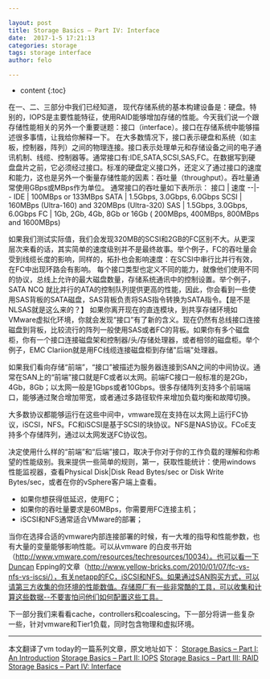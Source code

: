 ```yaml
---

layout: post
title: Storage Basics – Part IV: Interface
date:  2017-1-5 17:21:13
categories: storage
tags: storage interface
author: felo

---
```


* content
{:toc}

在一、二、三部分中我们已经知道， 现代存储系统的基本构建设备是：硬盘。特别的，IOPS是主要性能特征，使用RAID能够增加存储的性能。今天我们说一个跟存储性能相关的另外一个重要谜题：接口（interface）。接口在存储系统中能够描述很多事情，让我给你解释一下。
在大多数情况下，接口表示硬盘和系统（如主板，控制器，阵列）之间的物理连接。接口表示处理单元和存储设备之间的电子通讯机制、线缆、控制器等。通常接口有:IDE,SATA,SCSI,SAS,FC。在数据写到硬盘盘片之前，它必须经过接口。标准的硬盘定义接口外，还定义了通过接口的速度和能力，这也是另外一个衡量存储性能的因素：吞吐量（throughput）。吞吐量通常使用GBps或MBps作为单位。
通常接口的吞吐量如下表所示：
接口   |     速度
--|--
IDE    |    100MBps or 133MBps 
SATA   |    1.5Gbps, 3.0Gbps, 6.0Gbps 
SCSI    |   160MBps (Ultra-160) and 320MBps (Ultra-320) 
SAS      |  1.5Gbps, 3.0Gbps, 6.0Gbps 
FC       |  1Gb, 2Gb, 4Gb, 8Gb or 16Gb ( 200MBps, 400MBps, 800MBps and 1600MBps)

如果我们测试实际值，我们会发现320MB的SCSI和2GB的FC区别不大。从更深层次来看的话，其实简单的速度级别并不是最终故事。举个例子，FC的吞吐量会受到线缆长度的影响，同样的，拓扑也会影响速度：在SCSI中串行比并行有效，在FC中出现环路会有影响。
每个接口类型也定义不同的能力，就像他们使用不同的协议，总线上允许的最大磁盘数量，存储系统通讯中的控制设置。举个例子，SATA NCQ 就比并行的ATA的控制队列提供更高的性能，因此，你会看到一些使用SAS背板的SATA磁盘，SAS背板负责将SAS指令转换为SATA指令。【是不是NLSAS就是这么来的？】
如果你离开现在的直连模块，到共享存储环境如VMware虚拟化环境，你就会发现“接口”有了新的含义。现在仍然有总线接口连接磁盘到背板，比较流行的阵列一般使用SAS或者FC的背板。如果你有多个磁盘柜，你有一个接口连接磁盘架和控制器/头/存储处理器，或者相邻的磁盘柜。举个例子，EMC Clariion就是用FC线缆连接磁盘柜到存储"后端"处理器。

如果我们看向存储“前端”，“接口”被描述为服务器连接到SAN之间的中间协议。通常在SAN上的“前端”接口就是FC或者以太网。前端FC接口一般标准的是2Gb，4Gb，8Gb；以太网一般是1Gbps或者10Gbps。很多存储阵列支持多个前端端口，能够通过聚合增加带宽，或者通过多路径软件来增加负载均衡和故障切换。

大多数协议都能够运行在这些中间中，vmware现在支持在以太网上运行FC协议，iSCSI，NFS。FC和iSCSI是基于SCSI的块协议。NFS是NAS协议。FCoE支持多个存储阵列，通过以太网发送FC协议包。

决定使用什么样的“前端”和“后端”接口，取决于你对于你的工作负载的理解和你希望的性能级别。我来提供一些简单的规则，第一，获取性能统计：使用windows性能监视器，查看Physical Disk|Disk Read Bytes/sec or Disk Write Bytes/sec，或者在你的vSphere客户端上查看。

- 如果你想获得低延迟，使用FC；
- 如果你的吞吐量要求是60MBps，你需要用FC连接主机；
- iSCSI和NFS通常适合VMware的部署；

当你在选择合适的vmware内部连接部署的时候，有一大堆的指导和性能参数，也有大量的变量能够影响性能。可以从vmware 的白皮书开始（http://www.vmware.com/resources/techresources/10034）。也可以看一下Duncan Epping的文章（http://www.yellow-bricks.com/2010/01/07/fc-vs-nfs-vs-iscsi/），有关netapp的FC，iSCSI和NFS。如果通过SAN购买方式，可以请第三方收集的你环境的性能数值。存储原厂有一些非常酷的工具，可以收集和计算这些数据--不要害怕问他们如何配置这些工具。

下一部分我们来看看cache，controllers和coalescing。下一部分将讲一些复杂一些，针对vmware和Tier1负载，同时包含物理和虚拟环境。


---
本文翻译了vm today的一篇系列文章，原文地址如下：
[Storage Basics – Part I: An Introduction](http://vmtoday.com/2009/12/storage-basics-part-i-intro/)
[Storage Basics – Part II: IOPS](http://vmtoday.com/2009/12/storage-basics-part-ii-iops/#comments)
[Storage Basics – Part III: RAID](http://vmtoday.com/2010/01/storage-basics-part-iii-raid/)
[Storage Basics – Part IV: Interface](http://vmtoday.com/2010/01/storage-basics-part-iv-interface/)






